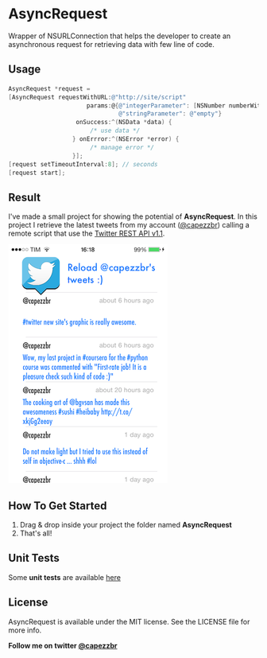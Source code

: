 AsyncRequest
============

Wrapper of NSURLConnection that helps the developer to create an asynchronous request for retrieving data with few line of code.

Usage
---------
```objective-c
AsyncRequest *request =
[AsyncRequest requestWithURL:@"http://site/script"
                      params:@{@"integerParameter": [NSNumber numberWithInt:20], 
                               @"stringParameter": @"empty"}
                   onSuccess:^(NSData *data) {
                       /* use data */
                  } onErrror:^(NSError *error) {
                       /* manage error */
                  }];
[request setTimeoutInterval:8]; // seconds
[request start];
```

Result
---------
I've made a small project for showing the potential of **AsyncRequest**. In this project I retrieve the latest tweets from my account ([@capezzbr](https://twitter.com/capezzbr)) calling a remote script that use the [Twitter REST API v1.1](https://dev.twitter.com/docs/api/1.1).

![ScreenShot](screen.PNG)

How To Get Started 
---------
1. Drag & drop inside your project the folder named **AsyncRequest**
2. That's all!

Unit Tests
---------
Some **unit tests** are available [here](/example/AsyncRequest/AsyncRequestTests/AsyncRequestTests.m)

License 
---------
AsyncRequest is available under the MIT license. See the LICENSE file for more info.

**Follow me on twitter [@capezzbr](http://www.twitter.com/capezzbr)**